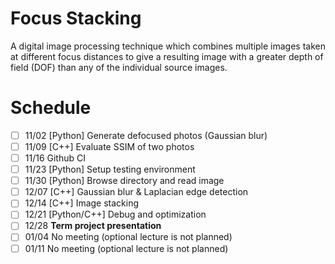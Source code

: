 Focus Stacking
==============

A digital image processing technique which combines multiple images taken at different focus distances to give a resulting image with a greater depth of field (DOF) than any of the individual source images.


Schedule
========

- [ ] 11/02 [Python] Generate defocused photos (Gaussian blur)
- [ ] 11/09 [C++] Evaluate SSIM of two photos
- [ ] 11/16 Github CI
- [ ] 11/23 [Python] Setup testing environment
- [ ] 11/30 [Python] Browse directory and read image
- [ ] 12/07 [C++] Gaussian blur & Laplacian edge detection
- [ ] 12/14 [C++] Image stacking
- [ ] 12/21 [Python/C++] Debug and optimization
- [ ] 12/28 **Term project presentation**
- [ ] 01/04 No meeting (optional lecture is not planned)
- [ ] 01/11 No meeting (optional lecture is not planned)
